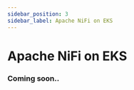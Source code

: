 ```yaml
---
sidebar_position: 3
sidebar_label: Apache NiFi on EKS
---
```


# Apache NiFi on EKS

### Coming soon..
